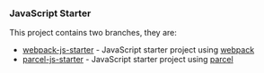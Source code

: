 ### JavaScript Starter

This project contains two branches, they are: 

* [webpack-js-starter](https://github.com/sivakumargsk/js-starter/tree/webpack-js-starter) - JavaScript starter project using [webpack](https://webpack.js.org)
* [parcel-js-starter](https://github.com/sivakumargsk/js-starter/tree/parcel-js-starter) - JavaScript starter project using [parcel](https://parceljs.org/)
